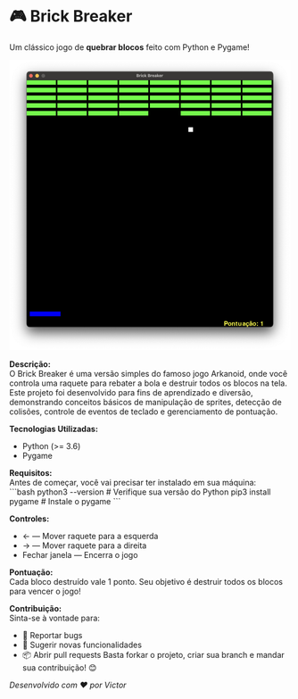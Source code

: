 # 🎮 Brick Breaker

Um clássico jogo de **quebrar blocos** feito com Python e Pygame!

<p align="center">
  <img src="/img/img1.png" width="600" alt="Interface do Game"/>
</p>

**Descrição:**  
O Brick Breaker é uma versão simples do famoso jogo Arkanoid, onde você controla uma raquete para rebater a bola e destruir todos os blocos na tela. Este projeto foi desenvolvido para fins de aprendizado e diversão, demonstrando conceitos básicos de manipulação de sprites, detecção de colisões, controle de eventos de teclado e gerenciamento de pontuação.

**Tecnologias Utilizadas:**  
- Python (>= 3.6)  
- Pygame  

**Requisitos:**  
Antes de começar, você vai precisar ter instalado em sua máquina:  
\`\`\`bash
python3 --version   # Verifique sua versão do Python
pip3 install pygame # Instale o pygame
\`\`\`

**Controles:**  
- ← — Mover raquete para a esquerda  
- → — Mover raquete para a direita  
- Fechar janela — Encerra o jogo  

**Pontuação:**  
Cada bloco destruído vale 1 ponto. Seu objetivo é destruir todos os blocos para vencer o jogo!

**Contribuição:**  
Sinta-se à vontade para:  
- 🐞 Reportar bugs  
- 🚀 Sugerir novas funcionalidades  
- 📦 Abrir pull requests
Basta forkar o projeto, criar sua branch e mandar sua contribuição! 😊

_Desenvolvido com ❤️ por Victor_
